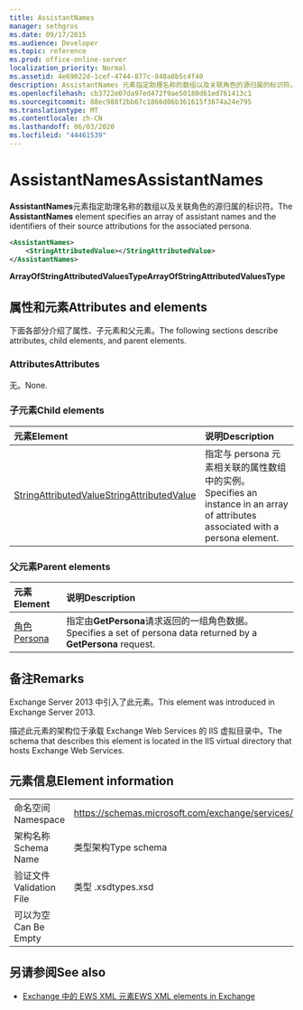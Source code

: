 ```yaml
---
title: AssistantNames
manager: sethgros
ms.date: 09/17/2015
ms.audience: Developer
ms.topic: reference
ms.prod: office-online-server
localization_priority: Normal
ms.assetid: 4e69022d-1cef-4744-877c-848a0b5c4f40
description: AssistantNames 元素指定助理名称的数组以及关联角色的源归属的标识符。
ms.openlocfilehash: cb3722e07da97ed472f9ae50180d61ed761413c1
ms.sourcegitcommit: 88ec988f2bb67c1866d06b361615f3674a24e795
ms.translationtype: MT
ms.contentlocale: zh-CN
ms.lasthandoff: 06/03/2020
ms.locfileid: "44461539"
---
```

# <a name="assistantnames"></a><span data-ttu-id="959cd-103">AssistantNames</span><span class="sxs-lookup"><span data-stu-id="959cd-103">AssistantNames</span></span>

<span data-ttu-id="959cd-104">**AssistantNames**元素指定助理名称的数组以及关联角色的源归属的标识符。</span><span class="sxs-lookup"><span data-stu-id="959cd-104">The **AssistantNames** element specifies an array of assistant names and the identifiers of their source attributions for the associated persona.</span></span> 
  
```XML
<AssistantNames>
    <StringAttributedValue></StringAttributedValue>
</AssistantNames>
```

 <span data-ttu-id="959cd-105">**ArrayOfStringAttributedValuesType**</span><span class="sxs-lookup"><span data-stu-id="959cd-105">**ArrayOfStringAttributedValuesType**</span></span>
## <a name="attributes-and-elements"></a><span data-ttu-id="959cd-106">属性和元素</span><span class="sxs-lookup"><span data-stu-id="959cd-106">Attributes and elements</span></span>

<span data-ttu-id="959cd-107">下面各部分介绍了属性、子元素和父元素。</span><span class="sxs-lookup"><span data-stu-id="959cd-107">The following sections describe attributes, child elements, and parent elements.</span></span>
  
### <a name="attributes"></a><span data-ttu-id="959cd-108">Attributes</span><span class="sxs-lookup"><span data-stu-id="959cd-108">Attributes</span></span>

<span data-ttu-id="959cd-109">无。</span><span class="sxs-lookup"><span data-stu-id="959cd-109">None.</span></span>
  
### <a name="child-elements"></a><span data-ttu-id="959cd-110">子元素</span><span class="sxs-lookup"><span data-stu-id="959cd-110">Child elements</span></span>

|<span data-ttu-id="959cd-111">**元素**</span><span class="sxs-lookup"><span data-stu-id="959cd-111">**Element**</span></span>|<span data-ttu-id="959cd-112">**说明**</span><span class="sxs-lookup"><span data-stu-id="959cd-112">**Description**</span></span>|
|:-----|:-----|
|[<span data-ttu-id="959cd-113">StringAttributedValue</span><span class="sxs-lookup"><span data-stu-id="959cd-113">StringAttributedValue</span></span>](stringattributedvalue.md) <br/> |<span data-ttu-id="959cd-114">指定与 persona 元素相关联的属性数组中的实例。</span><span class="sxs-lookup"><span data-stu-id="959cd-114">Specifies an instance in an array of attributes associated with a persona element.</span></span>  <br/> |
   
### <a name="parent-elements"></a><span data-ttu-id="959cd-115">父元素</span><span class="sxs-lookup"><span data-stu-id="959cd-115">Parent elements</span></span>

|<span data-ttu-id="959cd-116">**元素**</span><span class="sxs-lookup"><span data-stu-id="959cd-116">**Element**</span></span>|<span data-ttu-id="959cd-117">**说明**</span><span class="sxs-lookup"><span data-stu-id="959cd-117">**Description**</span></span>|
|:-----|:-----|
|[<span data-ttu-id="959cd-118">角色</span><span class="sxs-lookup"><span data-stu-id="959cd-118">Persona</span></span>](persona.md) <br/> |<span data-ttu-id="959cd-119">指定由**GetPersona**请求返回的一组角色数据。</span><span class="sxs-lookup"><span data-stu-id="959cd-119">Specifies a set of persona data returned by a **GetPersona** request.</span></span>  <br/> |
   
## <a name="remarks"></a><span data-ttu-id="959cd-120">备注</span><span class="sxs-lookup"><span data-stu-id="959cd-120">Remarks</span></span>

<span data-ttu-id="959cd-121">Exchange Server 2013 中引入了此元素。</span><span class="sxs-lookup"><span data-stu-id="959cd-121">This element was introduced in Exchange Server 2013.</span></span>
  
<span data-ttu-id="959cd-122">描述此元素的架构位于承载 Exchange Web Services 的 IIS 虚拟目录中。</span><span class="sxs-lookup"><span data-stu-id="959cd-122">The schema that describes this element is located in the IIS virtual directory that hosts Exchange Web Services.</span></span>
  
## <a name="element-information"></a><span data-ttu-id="959cd-123">元素信息</span><span class="sxs-lookup"><span data-stu-id="959cd-123">Element information</span></span>

|||
|:-----|:-----|
|<span data-ttu-id="959cd-124">命名空间</span><span class="sxs-lookup"><span data-stu-id="959cd-124">Namespace</span></span>  <br/> |https://schemas.microsoft.com/exchange/services/2006/types  <br/> |
|<span data-ttu-id="959cd-125">架构名称</span><span class="sxs-lookup"><span data-stu-id="959cd-125">Schema Name</span></span>  <br/> |<span data-ttu-id="959cd-126">类型架构</span><span class="sxs-lookup"><span data-stu-id="959cd-126">Type schema</span></span>  <br/> |
|<span data-ttu-id="959cd-127">验证文件</span><span class="sxs-lookup"><span data-stu-id="959cd-127">Validation File</span></span>  <br/> |<span data-ttu-id="959cd-128">类型 .xsd</span><span class="sxs-lookup"><span data-stu-id="959cd-128">types.xsd</span></span>  <br/> |
|<span data-ttu-id="959cd-129">可以为空</span><span class="sxs-lookup"><span data-stu-id="959cd-129">Can Be Empty</span></span>  <br/> ||
   
## <a name="see-also"></a><span data-ttu-id="959cd-130">另请参阅</span><span class="sxs-lookup"><span data-stu-id="959cd-130">See also</span></span>

- [<span data-ttu-id="959cd-131">Exchange 中的 EWS XML 元素</span><span class="sxs-lookup"><span data-stu-id="959cd-131">EWS XML elements in Exchange</span></span>](ews-xml-elements-in-exchange.md)

